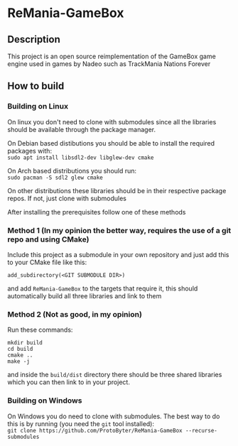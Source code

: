 # ReMania-GameBox

## Description

This project is an open source reimplementation of the GameBox game engine used in games by Nadeo such as TrackMania Nations Forever

## How to build

### Building on Linux

On linux you don't need to clone with submodules since all the libraries should be available through the package manager.

On Debian based distibutions you should be able to install the required packages with:<br>
```sudo apt install libsdl2-dev libglew-dev cmake```

On Arch based distributions you should run:<br>
```sudo pacman -S sdl2 glew cmake```

On other distributions these libraries should be in their respective package repos. If not, just clone with submodules

After installing the prerequisites follow one of these methods

### <b>Method 1</b> (In my opinion the better way, requires the use of a git repo and using CMake)
Include this project as a submodule in your own repository and just add this to your CMake file like this:
```
add_subdirectory(<GIT SUBMODULE DIR>)
```
and add `ReMania-GameBox` to the targets that require it, this should automatically build all three libraries and link to them

### <b>Method 2</b> (Not as good, in my opinion)


Run these commands:<br>
```
mkdir build
cd build
cmake ..
make -j
```
and inside the `build/dist` directory there should be three shared libraries which you can then link to in your project.

### Building on Windows

On Windows you do need to clone with submodules. The best way to do this is by running (you need the `git` tool installed):<br>
```git clone https://github.com/ProtoByter/ReMania-GameBox --recurse-submodules```

